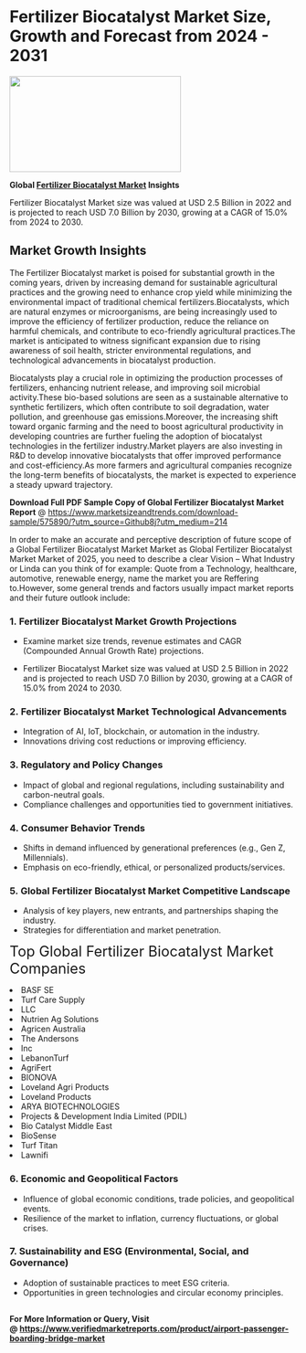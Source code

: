 <H1>Fertilizer Biocatalyst Market Size, Growth and Forecast from 2024 - 2031</H1><img class="aligncenter size-medium wp-image-584254" src="https://thirdeyenews.in/wp-content/uploads/2024/09/Global-Market-Research-300x168.jpeg" alt="" width="300" height="168" /><p><strong>Global&nbsp;<a href="https://www.marketsizeandtrends.com/download-sample/575890/?utm_source=Github8j?utm_medium=214">Fertilizer Biocatalyst Market</a> Insights</strong></p><p>Fertilizer Biocatalyst Market size was valued at USD 2.5 Billion in 2022 and is projected to reach USD 7.0 Billion by 2030, growing at a CAGR of 15.0% from 2024 to 2030.</p><p><h2>Market Growth Insights</h2> <p>The Fertilizer Biocatalyst market is poised for substantial growth in the coming years, driven by increasing demand for sustainable agricultural practices and the growing need to enhance crop yield while minimizing the environmental impact of traditional chemical fertilizers.Biocatalysts, which are natural enzymes or microorganisms, are being increasingly used to improve the efficiency of fertilizer production, reduce the reliance on harmful chemicals, and contribute to eco-friendly agricultural practices.The market is anticipated to witness significant expansion due to rising awareness of soil health, stricter environmental regulations, and technological advancements in biocatalyst production.</p> <p>Biocatalysts play a crucial role in optimizing the production processes of fertilizers, enhancing nutrient release, and improving soil microbial activity.These bio-based solutions are seen as a sustainable alternative to synthetic fertilizers, which often contribute to soil degradation, water pollution, and greenhouse gas emissions.Moreover, the increasing shift toward organic farming and the need to boost agricultural productivity in developing countries are further fueling the adoption of biocatalyst technologies in the fertilizer industry.Market players are also investing in R&D to develop innovative biocatalysts that offer improved performance and cost-efficiency.As more farmers and agricultural companies recognize the long-term benefits of biocatalysts, the market is expected to experience a steady upward trajectory.<p><span class=""><strong>Download Full PDF Sample Copy of Global Fertilizer Biocatalyst Market Report</strong> @ <a href="https://www.marketsizeandtrends.com/download-sample/575890/?utm_source=Github8j?utm_medium=214" target="_blank">https://www.marketsizeandtrends.com/download-sample/575890/?utm_source=Github8j?utm_medium=214</a></span></p><p>In order to make an accurate and perceptive description of future scope of a Global&nbsp;Fertilizer Biocatalyst Market Market as Global&nbsp;Fertilizer Biocatalyst Market Market of 2025, you need to describe a clear Vision &ndash; What Industry or Linda can you think of for example: Quote from a Technology, healthcare, automotive, renewable energy, name the market you are Reffering to.However, some general trends and factors usually impact market reports and their future outlook include:</p><h3>1.&nbsp;<strong>Fertilizer Biocatalyst Market Growth Projections</strong></h3><ul><li>Examine market size trends, revenue estimates and CAGR (Compounded Annual Growth Rate) projections.</li><li><p>Fertilizer Biocatalyst Market size was valued at USD 2.5 Billion in 2022 and is projected to reach USD 7.0 Billion by 2030, growing at a CAGR of 15.0% from 2024 to 2030.</p></li></ul><h3>2.&nbsp;<strong>Fertilizer Biocatalyst Market Technological Advancements</strong></h3><ul><li>Integration of AI, IoT, blockchain, or automation in the industry.</li><li>Innovations driving cost reductions or improving efficiency.</li></ul><h3>3.&nbsp;<strong>Regulatory and Policy Changes</strong></h3><ul><li>Impact of global and regional regulations, including sustainability and carbon-neutral goals.</li><li>Compliance challenges and opportunities tied to government initiatives.</li></ul><h3>4.&nbsp;<strong>Consumer Behavior Trends</strong></h3><ul><li>Shifts in demand influenced by generational preferences (e.g., Gen Z, Millennials).</li><li>Emphasis on eco-friendly, ethical, or personalized products/services.</li></ul><h3>5.&nbsp;<strong>Global Fertilizer Biocatalyst Market Competitive Landscape</strong></h3><ul><li>Analysis of key players, new entrants, and partnerships shaping the industry.</li><li>Strategies for differentiation and market penetration.</li></ul><p data-pm-slice="1 1 []"><span style="color: inherit; font-family: inherit; font-size: 25px;">Top Global Fertilizer Biocatalyst Market Companies</span></p><div class="" data-test-id=""><p><li>BASF SE</li><li> Turf Care Supply</li><li> LLC</li><li> Nutrien Ag Solutions</li><li> Agricen Australia</li><li> The Andersons</li><li> Inc</li><li> LebanonTurf</li><li> AgriFert</li><li> BIONOVA</li><li> Loveland Agri Products</li><li> Loveland Products</li><li> ARYA BIOTECHNOLOGIES</li><li> Projects & Development India Limited (PDIL)</li><li> Bio Catalyst Middle East</li><li> BioSense</li><li> Turf Titan</li><li> Lawnifi</li></p></div><h3>6.&nbsp;<strong>Economic and Geopolitical Factors</strong></h3><ul><li>Influence of global economic conditions, trade policies, and geopolitical events.</li><li>Resilience of the market to inflation, currency fluctuations, or global crises.</li></ul><h3>7.&nbsp;<strong>Sustainability and ESG (Environmental, Social, and Governance)</strong></h3><ul><li>Adoption of sustainable practices to meet ESG criteria.</li><li>Opportunities in green technologies and circular economy principles.</li></ul><h2><strong style="font-size: 14px;">For More Information or Query, Visit @&nbsp;</strong><a style="background-color: #ffffff; font-size: 14px;" href="https://www.marketsizeandtrends.com/report/fertilizer-biocatalyst-market/" target="_blank">https://www.verifiedmarketreports.com/product/airport-passenger-boarding-bridge-market</a></h2>